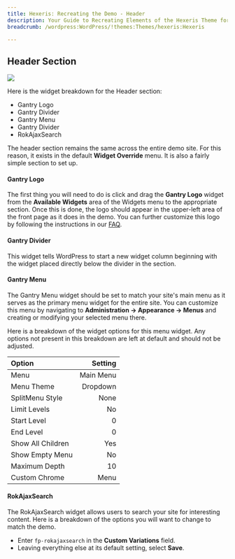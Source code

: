 ```yaml
---
title: Hexeris: Recreating the Demo - Header
description: Your Guide to Recreating Elements of the Hexeris Theme for WordPress
breadcrumb: /wordpress:WordPress/!themes:Themes/hexeris:Hexeris

---
```


Header Section
-----
![][demo]

Here is the widget breakdown for the Header section:

* Gantry Logo
* Gantry Divider
* Gantry Menu
* Gantry Divider
* RokAjaxSearch

The header section remains the same across the entire demo site. For this reason, it exists in the default **Widget Override** menu. It is also a fairly simple section to set up.

#### Gantry Logo
The first thing you will need to do is click and drag the **Gantry Logo** widget from the **Available Widgets** area of the Widgets menu to the appropriate section. Once this is done, the logo should appear in the upper-left area of the front page as it does in the demo. You can further customize this logo by following the instructions in our [FAQ][faq].

#### Gantry Divider
This widget tells WordPress to start a new widget column beginning with the widget placed directly below the divider in the section.

#### Gantry Menu
The Gantry Menu widget should be set to match your site's main menu as it serves as the primary menu widget for the entire site. You can customize this menu by navigating to **Administration -> Appearance -> Menus** and creating or modifying your selected menu there. 

Here is a breakdown of the widget options for this menu widget. Any options not present in this breakdown are left at default and should not be adjusted.

| Option            |   Setting |  
| :---------------- | --------: |  
| Menu              | Main Menu |  
| Menu Theme        |  Dropdown |  
| SplitMenu Style   |      None |  
| Limit Levels      |        No |  
| Start Level       |         0 |  
| End Level         |         0 |  
| Show All Children |       Yes |  
| Show Empty Menu   |        No |  
| Maximum Depth     |        10 |  
| Custom Chrome     |      Menu |  

#### RokAjaxSearch

The RokAjaxSearch widget allows users to search your site for interesting content. Here is a breakdown of the options you will want to change to match the demo.

* Enter `fp-rokajaxsearch` in the **Custom Variations** field.
* Leaving everything else at its default setting, select **Save**.

[demo]: assets/demo_1.jpeg
[faq]: faq.md